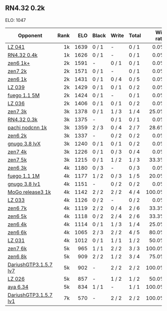 ## RN4.32 0.2k ##

ELO: 1047

Opponent | Rank | ELO | Black | Write | Total | Win rate
---------|-----:|----:|-------|-------|-------|-------:
[LZ 041](LZ%20041.md) | 1k | 1639 | 0 / 1 | - | 0 / 1 | 0.0%
[RN4.32 0.4k](RN4.32%200.4k.md) | 1k | 1626 | 0 / 1 | - | 0 / 1 | 0.0%
[zen6 1k+](zen6%201k+.md) | 2k | 1591 | - | 0 / 1 | 0 / 1 | 0.0%
[zen7 2k](zen7%202k.md) | 2k | 1571 | 0 / 1 | - | 0 / 1 | 0.0%
[zen6 1k](zen6%201k.md) | 2k | 1431 | 0 / 1 | 0 / 4 | 0 / 5 | 0.0%
[LZ 039](LZ%20039.md) | 2k | 1429 | 0 / 1 | 0 / 1 | 0 / 2 | 0.0%
[fuego 1.1 5M](fuego%201.1%205M.md) | 2k | 1424 | 0 / 1 | - | 0 / 1 | 0.0%
[LZ 036](LZ%20036.md) | 2k | 1406 | 0 / 1 | 0 / 1 | 0 / 2 | 0.0%
[zen7 3k](zen7%203k.md) | 3k | 1378 | 0 / 1 | 1 / 3 | 1 / 4 | 25.0%
[RN4.32 0.3k](RN4.32%200.3k.md) | 3k | 1375 | - | 0 / 1 | 0 / 1 | 0.0%
[pachi nodcnn 1k](pachi%20nodcnn%201k.md) | 3k | 1359 | 2 / 3 | 0 / 4 | 2 / 7 | 28.6%
[zen6 2k](zen6%202k.md) | 3k | 1337 | - | 0 / 2 | 0 / 2 | 0.0%
[gnugo 3.8 lvX](gnugo%203.8%20lvX.md) | 3k | 1240 | 0 / 1 | 0 / 1 | 0 / 2 | 0.0%
[zen7 4k](zen7%204k.md) | 3k | 1226 | 0 / 1 | 0 / 3 | 0 / 4 | 0.0%
[zen7 5k](zen7%205k.md) | 3k | 1215 | 0 / 1 | 1 / 2 | 1 / 3 | 33.3%
[zen6 3k](zen6%203k.md) | 4k | 1180 | 0 / 3 | - | 0 / 3 | 0.0%
[fuego 1.1 1M](fuego%201.1%201M.md) | 4k | 1177 | 1 / 2 | 0 / 3 | 1 / 5 | 20.0%
[gnugo 3.8 lv1](gnugo%203.8%20lv1.md) | 4k | 1151 | - | 0 / 2 | 0 / 2 | 0.0%
[MoGo release3 1k](MoGo%20release3%201k.md) | 4k | 1142 | 2 / 2 | 2 / 2 | 4 / 4 | 100.0%
[LZ 033](LZ%20033.md) | 4k | 1126 | 0 / 2 | - | 0 / 2 | 0.0%
[zen6 7k](zen6%207k.md) | 4k | 1119 | 2 / 2 | 0 / 4 | 2 / 6 | 33.3%
[zen6 5k](zen6%205k.md) | 4k | 1118 | 0 / 2 | 2 / 4 | 2 / 6 | 33.3%
[zen6 4k](zen6%204k.md) | 4k | 1114 | 0 / 1 | 1 / 3 | 1 / 4 | 25.0%
[zen6 6k](zen6%206k.md) | 4k | 1065 | 2 / 3 | 2 / 2 | 4 / 5 | 80.0%
[LZ 031](LZ%20031.md) | 4k | 1012 | 0 / 1 | 1 / 1 | 1 / 2 | 50.0%
[zen7 6k](zen7%206k.md) | 5k | 965 | 1 / 1 | 2 / 2 | 3 / 3 | 100.0%
[zen6 8k](zen6%208k.md) | 5k | 909 | 2 / 2 | 1 / 2 | 3 / 4 | 75.0%
[DariushGTP3.1.5.7 lv7](DariushGTP3.1.5.7%20lv7.md) | 5k | 902 | - | 2 / 2 | 2 / 2 | 100.0%
[LZ 026](LZ%20026.md) | 5k | 857 | - | 1 / 2 | 1 / 2 | 50.0%
[aya 6.34](aya%206.34.md) | 5k | 834 | 1 / 1 | - | 1 / 1 | 100.0%
[DariushGTP3.1.5.7 lv1](DariushGTP3.1.5.7%20lv1.md) | 7k | 570 | - | 2 / 2 | 2 / 2 | 100.0%

